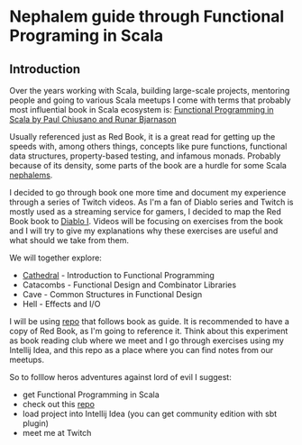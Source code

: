 # Nephalem guide through Functional Programing in Scala

## Introduction

Over the years working with Scala, building large-scale projects, mentoring people and going to various Scala meetups I come with terms that probably most influential book in Scala ecosystem is: [Functional Programming in Scala by Paul Chiusano and Runar Bjarnason](https://www.manning.com/books/functional-programming-in-scala)

Usually referenced just as Red Book, it is a great read for getting up the speeds with, among others things, concepts like pure functions, functional data structures, property-based testing, and infamous monads. Probably because of its density, some parts of the book are a hurdle for some Scala [nephalems](http://diablo.wikia.com/wiki/Nephalem). 

I decided to go through book one more time and document my experience through a series of Twitch videos. As I'm a fan of Diablo series and Twitch is mostly used as a streaming service for gamers, I decided to map the Red Book book to [Diablo I](https://diablo.gamepedia.com/Diablo_Wiki). Videos will be focusing on exercises from the book and I will try to give my explanations why these exercises are useful and what should we take from them.

We will together explore:

- [Cathedral](https://github.com/glava/nephalem-fpinscala/blob/master/cathedral/README.md) - Introduction to Functional Programming
- Catacombs - Functional Design and Combinator Libraries
- Cave - Common Structures in Functional Design
- Hell - Effects and I/O

I will be using [repo](https://github.com/fpinscala/fpinscala) that follows book as guide. It is recommended to have a copy of Red Book, as I'm going to reference it. Think about this experiment as book reading club where we meet and I go through exercises using my Intellij Idea, and this repo as a place where you can find notes from our meetups. 

So to folllow heros adventures against lord of evil I suggest:
- get Functional Programming in Scala
- check out this [repo](https://github.com/fpinscala/fpinscala)
- load project into Intellij Idea (you can get community edition with sbt plugin)
- meet me at Twitch
